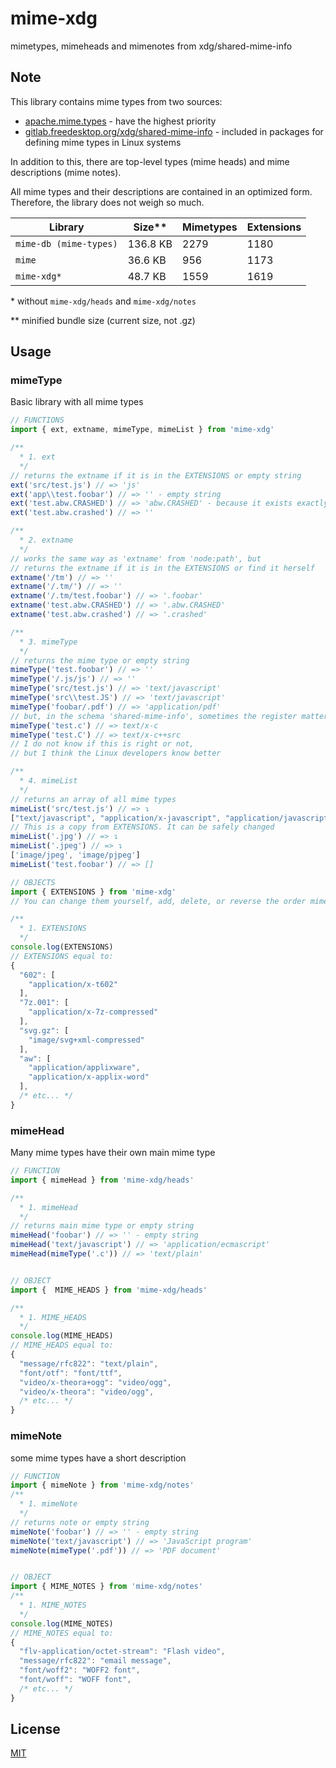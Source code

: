 # mime-xdg
mimetypes, mimeheads and mimenotes from xdg/shared-mime-info

## Note

This library contains mime types from two sources:
- [apache.mime.types](https://svn.apache.org/repos/asf/httpd/httpd/trunk/docs/conf/mime.types) - have the highest priority
- [gitlab.freedesktop.org/xdg/shared-mime-info](https://gitlab.freedesktop.org/xdg/shared-mime-info) - included in packages for defining mime types in Linux systems

In addition to this, there are top-level types (mime heads) and mime descriptions (mime notes).

All mime types and their descriptions are contained in an optimized form. Therefore, the library does not weigh so much.

Library | Size** | Mimetypes | Extensions
--- | --- | --- | ---
`mime-db (mime-types)`  | 136.8 KB | 2279 | 1180
`mime` | 36.6 KB | 956 | 1173
`mime-xdg*` | 48.7 KB | 1559 | 1619


\* without `mime-xdg/heads` and `mime-xdg/notes`

** minified bundle size (current size, not .gz)


## Usage
### mimeType
Basic library with all mime types
```js
// FUNCTIONS
import { ext, extname, mimeType, mimeList } from 'mime-xdg'

/**
  * 1. ext
  */
// returns the extname if it is in the EXTENSIONS or empty string
ext('src/test.js') // => 'js'
ext('app\\test.foobar') // => '' - empty string
ext('test.abw.CRASHED') // => 'abw.CRASHED' - because it exists exactly in this form
ext('test.abw.crashed') // => ''

/**
  * 2. extname
  */
// works the same way as 'extname' from 'node:path', but
// returns the extname if it is in the EXTENSIONS or find it herself
extname('/tm') // => ''
extname('/.tm/') // => ''
extname('/.tm/test.foobar') // => '.foobar'
extname('test.abw.CRASHED') // => '.abw.CRASHED'
extname('test.abw.crashed') // => '.crashed'

/**
  * 3. mimeType
  */
// returns the mime type or empty string
mimeType('test.foobar') // => ''
mimeType('/.js/js') // => ''
mimeType('src/test.js') // => 'text/javascript'
mimeType('src\\test.JS') // => 'text/javascript'
mimeType('foobar/.pdf') // => 'application/pdf'
// but, in the schema 'shared-mime-info', sometimes the register matters:
mimeType('test.c') // => text/x-c
mimeType('test.C') // => text/x-c++src
// I do not know if this is right or not,
// but I think the Linux developers know better

/**
  * 4. mimeList
  */
// returns an array of all mime types
mimeList('src/test.js') // => ↴
["text/javascript", "application/x-javascript", "application/javascript"]
// This is a copy from EXTENSIONS. It can be safely changed
mimeList('.jpg') // => ↴
mimeList('.jpeg') // => ↴
['image/jpeg', 'image/pjpeg']
mimeList('test.foobar') // => []

// OBJECTS
import { EXTENSIONS } from 'mime-xdg'
// You can change them yourself, add, delete, or reverse the order mimetypes

/**
  * 1. EXTENSIONS
  */
console.log(EXTENSIONS)
// EXTENSIONS equal to:
{
  "602": [
    "application/x-t602"
  ],
  "7z.001": [
    "application/x-7z-compressed"
  ],
  "svg.gz": [
    "image/svg+xml-compressed"
  ],
  "aw": [
    "application/applixware",
    "application/x-applix-word"
  ],
  /* etc... */
}
```

### mimeHead
Many mime types have their own main mime type
```js
// FUNCTION
import { mimeHead } from 'mime-xdg/heads'

/**
  * 1. mimeHead
  */
// returns main mime type or empty string
mimeHead('foobar') // => '' - empty string
mimeHead('text/javascript') // => 'application/ecmascript'
mimeHead(mimeType('.c')) // => 'text/plain'


// OBJECT
import {  MIME_HEADS } from 'mime-xdg/heads'

/**
  * 1. MIME_HEADS
  */
console.log(MIME_HEADS)
// MIME_HEADS equal to:
{
  "message/rfc822": "text/plain",
  "font/otf": "font/ttf",
  "video/x-theora+ogg": "video/ogg",
  "video/x-theora": "video/ogg",
  /* etc... */
}
```

### mimeNote
some mime types have a short description
```js
// FUNCTION
import { mimeNote } from 'mime-xdg/notes'
/**
  * 1. mimeNote
  */
// returns note or empty string
mimeNote('foobar') // => '' - empty string
mimeNote('text/javascript') // => 'JavaScript program'
mimeNote(mimeType('.pdf')) // => 'PDF document'


// OBJECT
import { MIME_NOTES } from 'mime-xdg/notes'
/**
  * 1. MIME_NOTES
  */
console.log(MIME_NOTES)
// MIME_NOTES equal to:
{
  "flv-application/octet-stream": "Flash video",
  "message/rfc822": "email message",
  "font/woff2": "WOFF2 font",
  "font/woff": "WOFF font",
  /* etc... */
}
```

## License

[MIT](LICENSE)